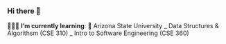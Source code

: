 ### Hi there 👋

<!--
**ellarushing/ellarushing** is a ✨ _special_ ✨ repository because its `README.md` (this file) appears on your GitHub profile.

Here are some ideas to get you started:

- 🔭 I’m currently working on ...
- 🌱 I’m currently learning ...
- 👯 I’m looking to collaborate on ...
- 🤔 I’m looking for help with ...
- 💬 Ask me about ...
- 📫 How to reach me: ...
- 😄 Pronouns: ...
- ⚡ Fun fact: ...
-->
 👩🏻‍💻 **I’m currently learning**: 
    🔱 Arizona State University 
     _ Data Structures & Algorithsm  (CSE 310) 
     _ Intro to Software Engineering (CSE 360)
      
